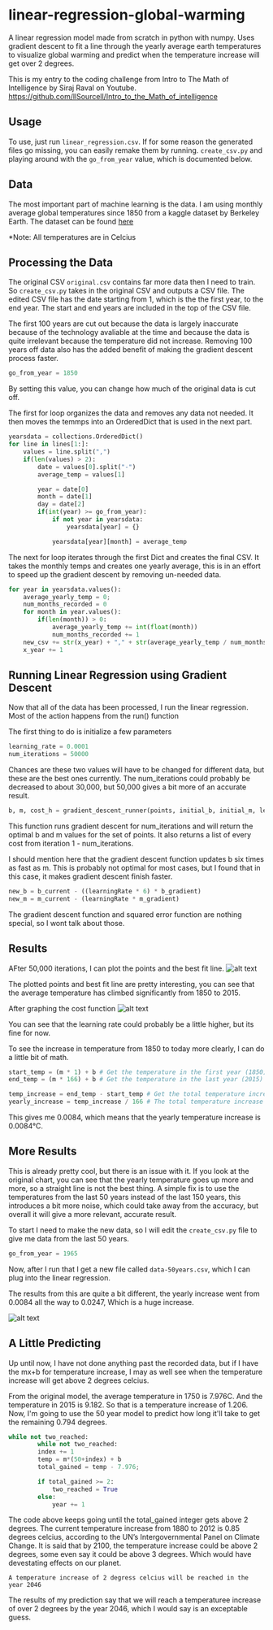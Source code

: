 # linear-regression-global-warming
A linear regression model made from scratch in python with numpy. Uses gradient descent to fit a line through the yearly average earth temperatures to visualize global warming and predict when the temperature increase will get over 2 degrees.

This is my entry to the coding challenge from Intro to The Math of Intelligence by Siraj Raval on Youtube.
https://github.com/llSourcell/Intro_to_the_Math_of_intelligence

## Usage
To use, just run `linear_regression.csv`. If for some reason the generated files go missing, you can easily remake them by running. `create_csv.py` and playing around with the `go_from_year` value, which is documented below.

## Data
The most important part of machine learning is the data. I am using monthly average global temperatures since 1850 from a kaggle dataset by Berkeley Earth. The dataset can be found [here](https://www.kaggle.com/berkeleyearth/climate-change-earth-surface-temperature-data)

*Note: All temperatures are in Celcius

## Processing the Data
The original CSV `original.csv` contains far more data then I need to train. So `create_csv.py` takes in the original CSV and outputs a CSV file. The edited CSV file has the date starting from 1, which is the the first year, to the end year. The start and end years are included in the top of the CSV file.

The first 100 years are cut out because the data is largely inaccurate because of the technology avaliable at the time and because the data is quite irrelevant because the temperature did not increase. Removing 100 years off data also has the added benefit of making the gradient descent process faster.

```python
go_from_year = 1850
```
By setting this value, you can change how much of the original data is cut off.

The first for loop organizes the data and removes any data not needed. It then moves the temmps into an OrderedDict that is used in the next part.
```python
yearsdata = collections.OrderedDict()
for line in lines[1:]:
    values = line.split(",")
    if(len(values) > 2):
        date = values[0].split("-")
        average_temp = values[1]

        year = date[0]
        month = date[1]
        day = date[2]
        if(int(year) >= go_from_year):
            if not year in yearsdata:
                yearsdata[year] = {}

            yearsdata[year][month] = average_temp
```

The next for loop iterates through the first Dict and creates the final CSV. It takes the monthly temps and creates one yearly average, this is in an effort to speed up the gradient descent by removing un-needed data.
```python
for year in yearsdata.values():
    average_yearly_temp = 0;
    num_months_recorded = 0
    for month in year.values():
        if(len(month)) > 0:
            average_yearly_temp += int(float(month))
            num_months_recorded += 1
    new_csv += str(x_year) + "," + str(average_yearly_temp / num_months_recorded) + "\n"
    x_year += 1
```

## Running Linear Regression using Gradient Descent
Now that all of the data has been processed, I run the linear regression. Most of the action happens from the run() function

The first thing to do is initialize a few parameters
```python
learning_rate = 0.0001
num_iterations = 50000
```
Chances are these two values will have to be changed for different data, but these are the best ones currently. The num_iterations could probably be decreased to about 30,000, but 50,000 gives a bit more of an accurate result.

```python
b, m, cost_h = gradient_descent_runner(points, initial_b, initial_m, learning_rate, num_iterations)
```
This function runs gradient descent for num_iterations and will return the optimal b and m values for the set of points. It also returns a list of every cost from iteration 1 - num_iterations.

I should mention here that the gradient descent function updates b six times as fast as m. This is probably not optimal for most cases, but I found that in this case, it makes gradient descent finish faster.
```python
new_b = b_current - ((learningRate * 6) * b_gradient)
new_m = m_current - (learningRate * m_gradient)
```

The gradient descent function and squared error function are nothing special, so I wont talk about those.

## Results
AFter 50,000 iterations, I can plot the points and the best fit line.
![alt text](https://github.com/Grocode87/linear-regression-global-warming/blob/master/images/1850-2015-gw.png)

The plotted points and best fit line are pretty interesting, you can see that the average temperature has climbed significantly from 1850 to 2015.

After graphing the cost function
![alt text](https://github.com/Grocode87/linear-regression-global-warming/blob/master/images/cost_1.png)

You can see that the learning rate could probably be a little higher, but its fine for now.

To see the increase in temperature from 1850 to today more clearly, I can do a little bit of math.
```python
start_temp = (m * 1) + b # Get the temperature in the first year (1850)
end_temp = (m * 166) + b # Get the temperature in the last year (2015) 

temp_increase = end_temp - start_temp # Get the total temperature increase from the first year to the last
yearly_increase = temp_increase / 166 # The total temperature increase by the number of years, to find the yearly temp increase
```
This gives me 0.0084, which means that the yearly temperature increase is 0.0084°C.

## More Results
This is already pretty cool, but there is an issue with it. If you look at the original chart, you can see that the yearly temperature goes up more and more, so a straight line is not the best thing.  A simple fix is to use the temperatures from the last 50 years instead of the last 150 years, this introduces a bit more noise, which could take away from the accuracy, but overall it will give a more relevant, accurate result.

To start I need to make the new data, so I will edit the `create_csv.py` file to give me data from the last 50 years.
```python
go_from_year = 1965
```
Now, after I run that I get a new file called `data-50years.csv`, which I can plug into the linear regression.

The results from this are quite a bit different, the yearly increase went from 0.0084 all the way to 0.0247, Which is a huge increase.

![alt text](https://github.com/Grocode87/linear-regression-global-warming/blob/master/images/50-years-gw.png)

## A Little Predicting
Up until now, I have not done anything past the recorded data, but if I have the mx+b for temperature increase, I may as well see when the temperature increase will get above 2 degrees celcius.

From the original model, the average temperature in 1750 is 7.976C. And the temperature in 2015 is 9.182. So that is a temperature increase of 1.206. Now, I'm going to use the 50 year model to predict how long it'll take to get the remaining 0.794 degrees.

```python
while not two_reached:
        while not two_reached:
        index += 1
        temp = m*(50+index) + b
        total_gained = temp - 7.976;

        if total_gained >= 2:
            two_reached = True
        else:
            year += 1
```

The code above keeps going until the total_gained integer gets above 2 degrees. The current temperature increase from 1880 to 2012 is 0.85 degrees celcius, according to the UN’s Intergovernmental Panel on Climate Change. It is said that by 2100, the temperature increase could be above 2 degrees, some even say it could be above 3 degrees. Which would have devestating effects on our planet.

   `A temperature increase of 2 degress celcius will be reached in the year 2046`
   
The results of my prediction say that we will reach a temperaturee increase of over 2 degrees by the year 2046, which I would say is an exceptable guess. 

